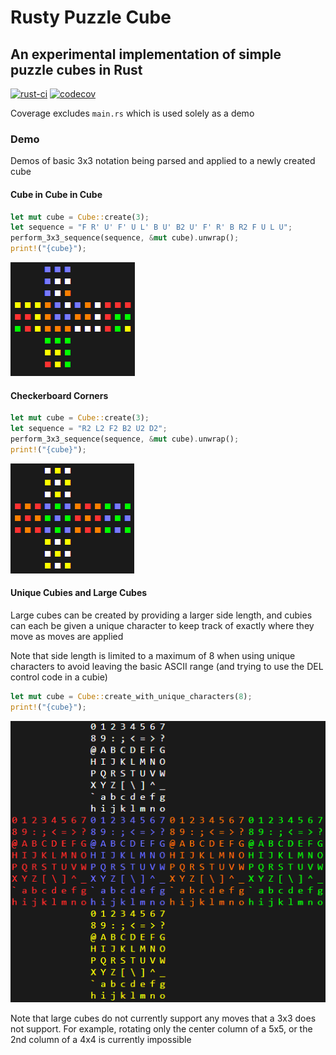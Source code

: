 # Rusty Puzzle Cube

## An experimental implementation of simple puzzle cubes in Rust

[![rust-ci](https://github.com/MikeCroall/rusty-puzzle-cube/actions/workflows/rust-ci.yml/badge.svg)](https://github.com/MikeCroall/rusty-puzzle-cube/actions)
[![codecov](https://codecov.io/gh/MikeCroall/rusty-puzzle-cube/graph/badge.svg?token=FAL4WFJ2ID)](https://codecov.io/gh/MikeCroall/rusty-puzzle-cube)

Coverage excludes `main.rs` which is used solely as a demo

### Demo

Demos of basic 3x3 notation being parsed and applied to a newly created cube

#### Cube in Cube in Cube

```rust
let mut cube = Cube::create(3);
let sequence = "F R' U' F' U L' B U' B2 U' F' R' B R2 F U L U";
perform_3x3_sequence(sequence, &mut cube).unwrap();
print!("{cube}");
```

![Cube in Cube in Cube output screenshot](demo/cube-in-cube-in-cube.png)

#### Checkerboard Corners

```rust
let mut cube = Cube::create(3);
let sequence = "R2 L2 F2 B2 U2 D2";
perform_3x3_sequence(sequence, &mut cube).unwrap();
print!("{cube}");
```

![Checkerboard Corners output screenshot](demo/checkerboard-corners.png)

#### Unique Cubies and Large Cubes

Large cubes can be created by providing a larger side length, and cubies can each be given a unique character to keep track of exactly where they move as moves are applied

Note that side length is limited to a maximum of 8 when using unique characters to avoid leaving the basic ASCII range (and trying to use the DEL control code in a cubie)

```rust
let mut cube = Cube::create_with_unique_characters(8);
print!("{cube}");
```

![Big Cube and Unique Cubie output screenshot](demo/big-cube-unique-cubie.png)

Note that large cubes do not currently support any moves that a 3x3 does not support.
For example, rotating only the center column of a 5x5, or the 2nd column of a 4x4 is currently impossible
